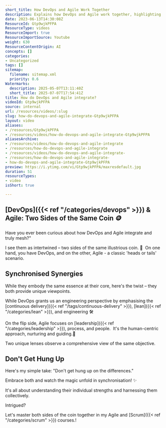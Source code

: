 ```yaml
---
short_title: How DevOps and Agile Work Together
description: Explains how DevOps and Agile work together, highlighting their complementary roles in engineering, process, and people to improve software delivery and team collaboration.
date: 2023-06-13T14:30:08Z
ResourceId: Gtp9wjkPFPA
ResourceType: videos
ResourceImport: true
ResourceImportSource: Youtube
weight: 630
ResourceContentOrigin: AI
concepts: []
categories:
- Uncategorized
tags: []
sitemap:
  filename: sitemap.xml
  priority: 0.6
Watermarks:
  description: 2025-05-07T13:11:40Z
  short_title: 2025-07-07T17:54:41Z
title: How do DevOps and Agile integrate?
videoId: Gtp9wjkPFPA
source: internal
url: /resources/videos/:slug
slug: how-do-devops-and-agile-integrate-Gtp9wjkPFPA
layout: video
aliases:
- /resources/Gtp9wjkPFPA
- /resources/videos/how-do-devops-and-agile-integrate-Gtp9wjkPFPA
aliasesArchive:
- /resources/videos/how-do-devops-and-agile-integrate
- /resources/how-do-devops-and-agile-integrate
- /resources/videos/how-do-devops-and-agile-integrate-
- /resources/how-do-devops-and-agile-integrate-
- how-do-devops-and-agile-integrate-Gtp9wjkPFPA
preview: https://i.ytimg.com/vi/Gtp9wjkPFPA/maxresdefault.jpg
duration: 51
resourceTypes:
- video
isShort: true

---
```

## [DevOps]({{< ref "/categories/devops" >}}) & Agile: Two Sides of the Same Coin 🪙

Have you ever been curious about how DevOps and Agile integrate and truly mesh?"

I see them as intertwined – two sides of the same illustrious coin. 🔄  On one hand, you have DevOps, and on the other, Agile - a classic 'heads or tails' scenario.

## Synchronised Synergies

While they embody the same essence at their core, here's the twist – they both provide unique viewpoints.

While DevOps grants us an engineering perspective by emphasising the [continuous delivery]({{< ref "/tags/continuous-delivery" >}}), [lean]({{< ref "/categories/lean" >}}), and engineering 🛠️

On the flip side, Agile focuses on [leadership]({{< ref "/categories/leadership" >}}), process, and people.  It's the human-centric approach, nurturing and guiding.🌱

Two unique lenses observe a comprehensive view of the same objective.

## Don't Get Hung Up

Here's my simple take: "Don't get hung up on the differences."

Embrace both and watch the magic unfold in synchronisation! ✨

It's all about understanding their individual strengths and harnessing them collectively.

Intrigued?

Let's master both sides of the coin together in my Agile and [Scrum]({{< ref "/categories/scrum" >}}) courses.!

